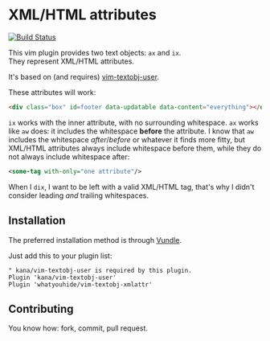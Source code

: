 # XML/HTML attributes

[![Build Status](https://travis-ci.org/whatyouhide/vim-textobj-xmlattr.svg?branch=master)](https://travis-ci.org/whatyouhide/vim-textobj-xmlattr)

This vim plugin provides two text objects: `ax` and `ix`.  
They represent XML/HTML attributes.

It's based on (and requires)
[vim-textobj-user](http://github.com/kana/vim-textobj-user).

These attributes will work:

```html
<div class="box" id=footer data-updatable data-content="everything"></div>
```

`ix` works with the inner attribute, with no surrounding whitespace.  `ax` works
like `aw` does: it includes the whitespace **before** the attribute.  I know
that `aw` includes the whitespace *after*/*before* or whatever it finds more
fitty, but XML/HTML attributes always include whitespace before them, while they
do not always include whitespace after:

```xml
<some-tag with-only="one attribute"/>
```

When I `dix`, I want to be left with a valid XML/HTML tag, that's why I didn't
consider leading *and* trailing whitespaces.


## Installation

The preferred installation method is through
[Vundle](https://github.com/gmarik/Vundle.vim).

Just add this to your plugin list:

``` vim
" kana/vim-textobj-user is required by this plugin.
Plugin 'kana/vim-textobj-user'
Plugin 'whatyouhide/vim-textobj-xmlattr'
```


## Contributing

You know how: fork, commit, pull request.
